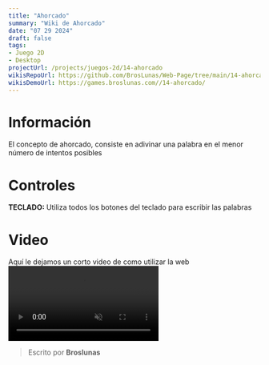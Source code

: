 ```yaml
---
title: "Ahorcado"
summary: "Wiki de Ahorcado"
date: "07 29 2024"
draft: false
tags:
- Juego 2D
- Desktop
projectUrl: /projects/juegos-2d/14-ahorcado
wikisRepoUrl: https://github.com/BrosLunas/Web-Page/tree/main/14-ahorcado/
wikisDemoUrl: https://games.broslunas.com//14-ahorcado/
---
```

# Información
El concepto de ahorcado, consiste en adivinar una palabra en el menor número de intentos posibles

# Controles
<b>TECLADO:</b> Utiliza todos los botones del teclado para escribir las palabras <br>

# Video
Aquí le dejamos un corto video de como utilizar la web
<video class="container video" controls muted>
    <source src="/assets/video/gameplay/ahorcado.mp4" type="video/mp4">
</video>

> Escrito por **Broslunas**
